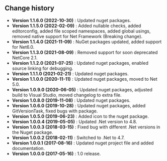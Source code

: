 Change history
--------------

* **Version 1.1.6.0 (2022-10-30)** : Updated nuget packages.
* **Version 1.1.5.0 (2022-02-09)** : Added nullable checks, added editorconfig, added file scoped namespaces, added global usings, removed native support for Net Framework (Breaking change).
* **Version 1.1.4.0 (2021-11-09)** : NuGet packages updated, added support for Net6.0.
* **Version 1.1.3.0 (2021-08-09)** : Removed support for soon deprecated NetCore 2.1.
* **Version 1.1.2.0 (2021-07-25)** : Updated nuget packages, enabled source linking for debugging.
* **Version 1.1.1.0 (2021-02-21)** : Updated nuget packages.
* **Version 1.1.0.0 (2020-11-11)** : Updated nuget packages, moved to Net 5.0.
* **Version 1.0.9.0 (2020-06-05)** : Updated nuget packages, adjusted build to Visual Studio, moved changelog to extra file.
* **Version 1.0.8.0 (2019-11-08)** : Updated nuget packages.
* **Version 1.0.6.0 (2019-10-28)** : Updated nuget packages, added GitVersionTask, fixed bugs with package.
* **Version 1.0.5.0 (2019-06-23)** : Added icon to the nuget package.
* **Version 1.0.0.4 (2019-05-05)** : Updated .Net version to 4.8.
* **Version 1.0.0.3 (2018-03-15)** : Fixed bug with different .Net versions in the Nuget package.
* **Version 1.0.0.2 (2018-02-11)** : Switched to .Net to 4.7.
* **Version 1.0.0.1 (2017-08-16)** : Updated nuget project file and added documentation.
* **Version 1.0.0.0 (2017-05-16)** : 1.0 release.